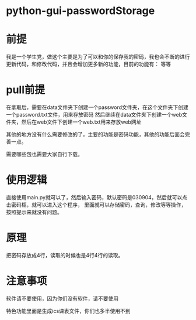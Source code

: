 # python-gui-passwordStorage
# 前提
我是一个学生党，做这个主要是为了可以和你的保存我的密码，我也会不断的进行更新代码，和修改代码，并且会增加更多新的功能，目前的功能有：
等等
# pull前提
在拿取后，需要在data文件夹下创建一个password文件夹，在这个文件夹下创建一个password.txt文件，用来存放密码
然后继续在data文件夹下创建一个web文件夹，然后在web文件下创建一个web.txt用来存放web网址

其他的地方没有什么需要修改的了，主要的功能是密码功能，其他的功能后面会完善一点。

需要哪些包也需要大家自行下载。
# 使用逻辑
直接使用main.py就可以了，然后输入密码，默认密码是030904，然后就可以点击密码柜，就可以进入这个程序，
里面就可以存储密码，查询，修改等等操作，按照提示来就没有问题。
# 原理
把密码存放成4行，读取的时候也是4行4行的读取。
# 注意事项
软件请不要使用，因为你们没有软件，请不要使用

特色功能里面是生成ics课表文件，你们也多半使用不到